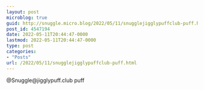 ```yaml
---
layout: post
microblog: true
guid: http://snuggle.micro.blog/2022/05/11/snugglejigglypuffclub-puff.html
post_id: 4547194
date: 2022-05-11T20:44:47-0000
lastmod: 2022-05-11T20:44:47-0000
type: post
categories:
- "Posts"
url: /2022/05/11/snugglejigglypuffclub-puff.html
---
```

<p>@Snuggle@jigglypuff.club puff</p>
